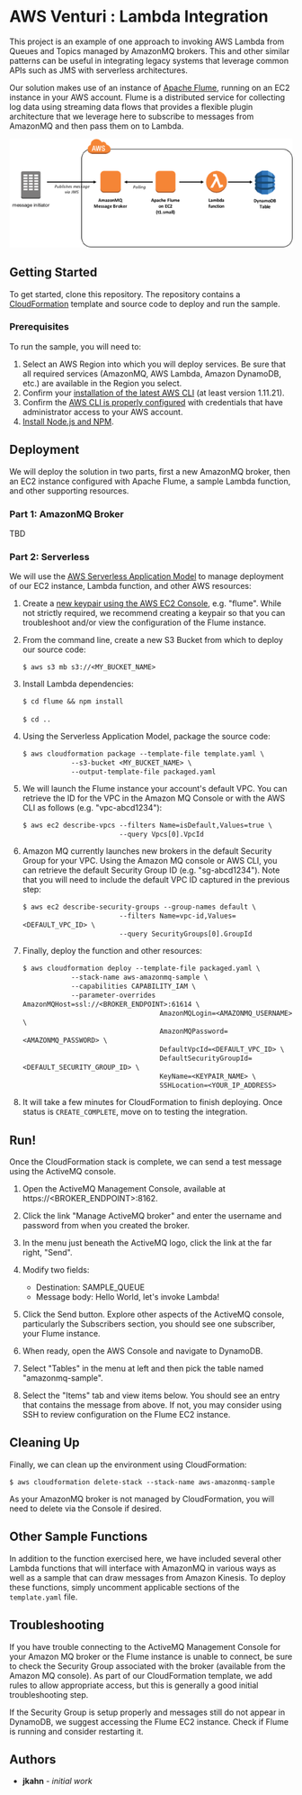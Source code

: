# AWS Venturi : Lambda Integration

This project is an example of one approach to invoking AWS Lambda from Queues and Topics managed by AmazonMQ brokers. This and other similar patterns can be useful in integrating legacy systems that leverage common APIs such as JMS with serverless architectures.

Our solution makes use of an instance of [Apache Flume](https://flume.apache.org/), running on an EC2 instance in your AWS account. Flume is a distributed service for collecting log data using streaming data flows that provides a flexible plugin architecture that we leverage here to subscribe to messages from AmazonMQ and then pass them on to Lambda.

![AmazonMQ to Lambda Integration](amazonmq-to-lambda.png)

## Getting Started

To get started, clone this repository. The repository contains a [CloudFormation](https://aws.amazon.com/cloudformation/) template and source code to deploy and run the sample.

### Prerequisites

To run the sample, you will need to:

1. Select an AWS Region into which you will deploy services. Be sure that all required services (AmazonMQ, AWS Lambda, Amazon DynamoDB, etc.) are available in the Region you select.
2. Confirm your [installation of the latest AWS CLI](http://docs.aws.amazon.com/cli/latest/userguide/installing.html) (at least version 1.11.21).
3. Confirm the [AWS CLI is properly configured](http://docs.aws.amazon.com/cli/latest/userguide/cli-chap-getting-started.html#cli-quick-configuration) with credentials that have administrator access to your AWS account.
4. [Install Node.js and NPM](https://docs.npmjs.com/getting-started/installing-node).

## Deployment

We will deploy the solution in two parts, first a new AmazonMQ broker, then an EC2 instance configured with Apache Flume, a sample Lambda function, and other supporting resources.

### Part 1: AmazonMQ Broker

TBD

### Part 2: Serverless

We will use the [AWS Serverless Application Model](https://github.com/awslabs/serverless-application-model) to manage deployment of our EC2 instance, Lambda function, and other AWS resources:

1. Create a [new keypair using the AWS EC2 Console](http://docs.aws.amazon.com/AWSEC2/latest/UserGuide/ec2-key-pairs.html#having-ec2-create-your-key-pair), e.g. "flume". While not strictly required, we recommend creating a keypair so that you can troubleshoot and/or view the configuration of the Flume instance.

2. From the command line, create a new S3 Bucket from which to deploy our source code:

	```
	$ aws s3 mb s3://<MY_BUCKET_NAME>
	```

3. Install Lambda dependencies:

	```
	$ cd flume && npm install

	$ cd ..
	```

4. Using the Serverless Application Model, package the source code:

	```
	$ aws cloudformation package --template-file template.yaml \
                --s3-bucket <MY_BUCKET_NAME> \
                --output-template-file packaged.yaml
	```

5. We will launch the Flume instance your account's default VPC. You can retrieve the ID for the VPC in the Amazon MQ Console or with the AWS CLI as follows (e.g. "vpc-abcd1234"):

	```
	$ aws ec2 describe-vpcs --filters Name=isDefault,Values=true \
                            --query Vpcs[0].VpcId
	```

6. Amazon MQ currently launches new brokers in the default Security Group for your VPC. Using the Amazon MQ console or AWS CLI, you can retrieve the default Security Group ID (e.g. "sg-abcd1234"). Note that you will need to include the default VPC ID captured in the previous step:

	```
	$ aws ec2 describe-security-groups --group-names default \
							--filters Name=vpc-id,Values=<DEFAULT_VPC_ID> \
							--query SecurityGroups[0].GroupId
	```

7. Finally, deploy the function and other resources:

	```
	$ aws cloudformation deploy --template-file packaged.yaml \
	            --stack-name aws-amazonmq-sample \
	            --capabilities CAPABILITY_IAM \
	            --parameter-overrides AmazonMQHost=ssl://<BROKER_ENDPOINT>:61614 \
                                      AmazonMQLogin=<AMAZONMQ_USERNAME> \
                                      AmazonMQPassword=<AMAZONMQ_PASSWORD> \
                                      DefaultVpcId=<DEFAULT_VPC_ID> \
                                      DefaultSecurityGroupId=<DEFAULT_SECURITY_GROUP_ID> \
                                      KeyName=<KEYPAIR_NAME> \
                                      SSHLocation=<YOUR_IP_ADDRESS>
	```

8. It will take a few minutes for CloudFormation to finish deploying. Once status is `CREATE_COMPLETE`, move on to testing the integration.


## Run!

Once the CloudFormation stack is complete, we can send a test message using the ActiveMQ console.


1. Open the ActiveMQ Management Console, available at https://<BROKER_ENDPOINT>:8162.

2. Click the link "Manage ActiveMQ broker" and enter the username and password from when you created the broker.

3. In the menu just beneath the ActiveMQ logo, click the link at the far right, "Send".

4. Modify two fields:

	* Destination: SAMPLE_QUEUE
	* Message body: Hello World, let's invoke Lambda!

5. Click the Send button. Explore other aspects of the ActiveMQ console, particularly the Subscribers section, you should see one subscriber, your Flume instance.

6. When ready, open the AWS Console and navigate to DynamoDB.

7. Select "Tables" in the menu at left and then pick the table named "amazonmq-sample".

8. Select the "Items" tab and view items below. You should see an entry that contains the message from above. If not, you may consider using SSH to review configuration on the Flume EC2 instance.


## Cleaning Up

Finally, we can clean up the environment using CloudFormation:

```
$ aws cloudformation delete-stack --stack-name aws-amazonmq-sample
```

As your AmazonMQ broker is not managed by CloudFormation, you will need to delete via the Console if desired.

## Other Sample Functions

In addition to the function exercised here, we have included several other Lambda functions that will interface with AmazonMQ in various ways as well as a sample that can draw messages from Amazon Kinesis. To deploy these functions, simply uncomment applicable sections of the `template.yaml` file.

## Troubleshooting

If you have trouble connecting to the ActiveMQ Management Console for your Amazon MQ broker or the Flume instance is unable to connect, be sure to check the Security Group associated with the broker (available from the Amazon MQ console). As part of our CloudFormation template, we add rules to allow appropriate access, but this is generally a good initial troubleshooting step.

If the Security Group is setup properly and messages still do not appear in DynamoDB, we suggest accessing the Flume EC2 instance. Check if Flume is running and consider restarting it.

## Authors

* **jkahn** - *initial work*
